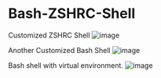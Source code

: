 # Bash-ZSHRC-Shell
Customized ZSHRC Shell
![image](https://github.com/grant-deru/ZSHRC-Shell/assets/170145174/c9b21211-587a-4e26-a23e-02060b2e137e)

Another Customized Bash Shell
![image](https://github.com/grant-deru/ZSHRC-Shell/assets/170145174/4b4b600a-cf7b-4895-b0a2-617122d9dc0b)

Bash shell with virtual environment.
![image](https://github.com/grant-deru/ZSHRC-Shell/assets/170145174/557d3f79-6f9a-465e-8ad5-299d5bfd574b)

